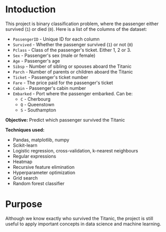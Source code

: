 # Intoduction
This project is binary classification problem, where the passenger either survived (`1`) or died (`0`). Here is a list of the columns of the dataset:

* `PassengerID` - Unique ID for each column
* `Survived` - Whether the passenger survived (`1`) or not (`0`)
* `Pclass` - Class of the passenger's ticket. Either 1, 2 or 3.
* `Sex` - Passenger's sex (male or female)
* `Age` - Passenger's age
* `Sibsp` - Number of sibling or spouses aboard the Titanic
* `Parch` - Number of parents or children aboard the Titanic
* `Ticket` - Passenger's ticket number
* `Fare` - The price paid for the passenger's ticket
* `Cabin` - Passenger's cabin number
* `Embarked` - Port where the passenger embarked. Can be:
    * `C` - Cherbourg
    * `Q` - Queenstown
    * `S` - Southampton
    
 **Objective:** Predict which passenger survived the Titanic 

**Techniques used:**
* Pandas, matplotlib, numpy
* Scikit-learn
* Logistic regression, cross-validation, k-nearest neighbours
* Regular expressions
* Heatmap
* Recursive feature elimination
* Hyperparameter optimization
* Grid search
* Random forest classifier

# Purpose
Although we know exactly who survived the Titanic, the project is still useful
to apply important concepts in data science and machine learning. 
    
